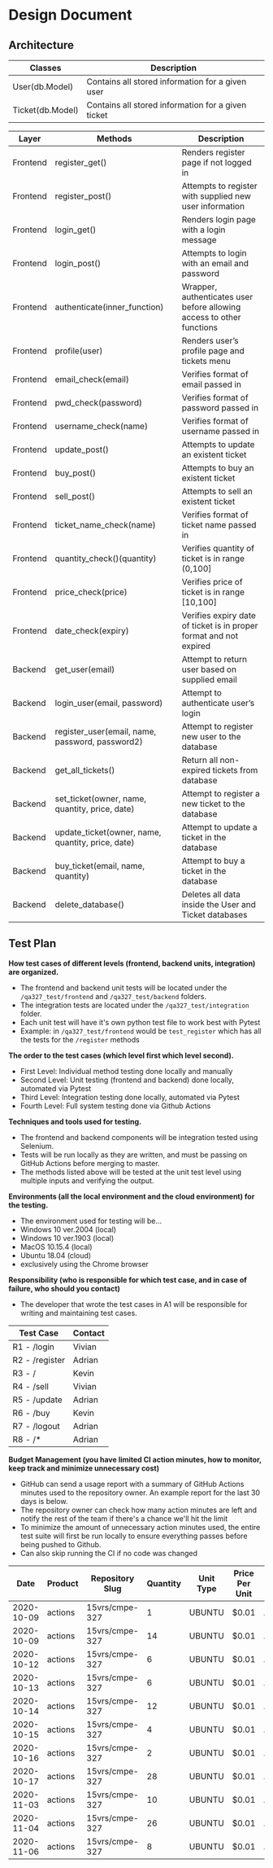 # Design Document

## Architecture

| Classes          | Description                                        |
|------------------|----------------------------------------------------|
| User(db.Model)   | Contains all stored information for a given user   |
| Ticket(db.Model) | Contains all stored information for a given ticket |

| Layer    | Methods                                           | Description                                                           |
|----------|---------------------------------------------------|-----------------------------------------------------------------------|
| Frontend | register_get()                                    | Renders register page if not logged in                                |
| Frontend | register_post()                                   | Attempts to register with supplied new user information               |
| Frontend | login_get()                                       | Renders login page with a login message                               |
| Frontend | login_post()                                      | Attempts to login with an email and password                          |
| Frontend | authenticate(inner_function)                      | Wrapper, authenticates user before allowing access to other functions |
| Frontend | profile(user)                                     | Renders user’s profile page and tickets menu                          |
| Frontend | email_check(email)                                | Verifies format of email passed in                                    |
| Frontend | pwd_check(password)                               | Verifies format of password passed in                                 |
| Frontend | username_check(name)                              | Verifies format of username passed in                                 |
| Frontend | update_post()                                     | Attempts to update an existent ticket                                 |
| Frontend | buy_post()                                        | Attempts to buy an existent ticket                                    |
| Frontend | sell_post()                                       | Attempts to sell an existent ticket                                   |
| Frontend | ticket_name_check(name)                           | Verifies format of ticket name passed in                              |
| Frontend | quantity_check()(quantity)                        | Verifies quantity of ticket is in range (0,100]                       |
| Frontend | price_check(price)                                | Verifies price of ticket is in range [10,100]                         |
| Frontend | date_check(expiry)                                | Verifies expiry date of ticket is in proper format and not expired    |
| Backend  | get_user(email)                                   | Attempt to return user based on supplied email                        |
| Backend  | login_user(email, password)                       | Attempt to authenticate user’s login                                  |
| Backend  | register_user(email, name, password, password2)   | Attempt to register new user to the database                          |
| Backend  | get_all_tickets()                                 | Return all non-expired tickets from database                          |
| Backend  | set_ticket(owner, name, quantity, price, date)    | Attempt to register a new ticket to the database                      |
| Backend  | update_ticket(owner, name, quantity, price, date) | Attempt to update a ticket in the database                            |
| Backend  | buy_ticket(email, name, quantity)                 | Attempt to buy a ticket in the database                               |
| Backend  | delete_database()                                 | Deletes all data inside the User and Ticket databases                 |


## Test Plan

**How test cases of different levels (frontend, backend units, integration) are organized.**

- The frontend and backend unit tests will be located under the `/qa327_test/frontend` and `/qa327_test/backend` folders.
- The integration tests are located under the `/qa327_test/integration` folder.
- Each unit test will have it's own python test file to work best with Pytest
- Example: in `/qa327_test/frontend` would be `test_register` which has all the tests for the `/register` methods

**The order to the test cases (which level first which level second).**

- First Level: Individual method testing done locally and manually
- Second Level: Unit testing (frontend and backend) done locally, automated via Pytest
- Third Level: Integration testing done locally, automated via Pytest
- Fourth Level: Full system testing done via Github Actions

**Techniques and tools used for testing.**

- The frontend and backend components will be integration tested using Selenium.
- Tests will be run locally as they are written, and must be passing on GitHub Actions before merging to master.
- The methods listed above will be tested at the unit test level using multiple inputs and verifying the output.

**Environments (all the local environment and the cloud environment) for the testing.**

- The environment used for testing will be...
- Windows 10 ver.2004 (local)
- Windows 10 ver.1903 (local)
- MacOS 10.15.4 (local)
- Ubuntu 18.04 (cloud)
- exclusively using the Chrome browser

**Responsibility (who is responsible for which test case, and in case of failure, who should you contact)**

- The developer that wrote the test cases in A1 will be responsible for writing and maintaining test cases.

| Test Case     | Contact |
|---------------|---------|
| R1 - /login   | Vivian  |
| R2 - /register| Adrian  |
| R3 - /        | Kevin   |
| R4 - /sell    | Vivian  |
| R5 - /update  | Adrian  |
| R6 - /buy     | Kevin   |
| R7 - /logout  | Adrian  |
| R8 - /*       | Adrian  |

**Budget Management (you have limited CI action minutes, how to monitor, keep track and minimize unnecessary cost)**

- GitHub can send a usage report with a summary of GitHub Actions minutes used to the repository owner. An example report for the last 30 days is below.
- The repository owner can check how many action minutes are left and notify the rest of the team if there's a chance we'll hit the limit
- To minimize the amount of unnecessary action minutes used, the entire test suite will first be run locally to ensure everything passes before being pushed to Github.
- Can also skip running the CI if no code was changed

| Date       | Product | Repository Slug | Quantity | Unit Type | Price Per Unit | Actions Workflow             |
| ---------- | ------- | --------------- | -------- | --------- | -------------- | ---------------------------- |
| 2020-10-09 | actions | 15vrs/cmpe-327  | 1        | UBUNTU    | $0.01          | .github/workflows/maven.yml  |
| 2020-10-09 | actions | 15vrs/cmpe-327  | 14       | UBUNTU    | $0.01          | .github/workflows/python.yml |
| 2020-10-12 | actions | 15vrs/cmpe-327  | 6        | UBUNTU    | $0.01          | .github/workflows/python.yml |
| 2020-10-13 | actions | 15vrs/cmpe-327  | 6        | UBUNTU    | $0.01          | .github/workflows/python.yml |
| 2020-10-14 | actions | 15vrs/cmpe-327  | 12       | UBUNTU    | $0.01          | .github/workflows/python.yml |
| 2020-10-15 | actions | 15vrs/cmpe-327  | 4        | UBUNTU    | $0.01          | .github/workflows/python.yml |
| 2020-10-16 | actions | 15vrs/cmpe-327  | 2        | UBUNTU    | $0.01          | .github/workflows/python.yml |
| 2020-10-17 | actions | 15vrs/cmpe-327  | 28       | UBUNTU    | $0.01          | .github/workflows/python.yml |
| 2020-11-03 | actions | 15vrs/cmpe-327  | 10       | UBUNTU    | $0.01          | .github/workflows/python.yml |
| 2020-11-04 | actions | 15vrs/cmpe-327  | 26       | UBUNTU    | $0.01          | .github/workflows/python.yml |
| 2020-11-06 | actions | 15vrs/cmpe-327  | 8        | UBUNTU    | $0.01          | .github/workflows/python.yml |
